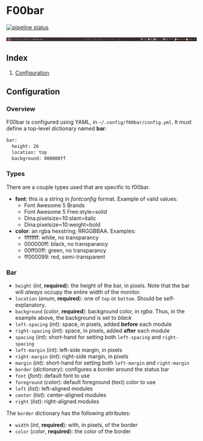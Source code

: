 # F00bar

[![pipeline status](https://gitlab.com/dnkl/f00bar/badges/master/pipeline.svg)](https://gitlab.com/dnkl/f00bar/commits/master)

![screenshot](screenshot.png "Example configuration")


## Index

1. [Configuration](#configuration)


## Configuration

### Overview

F00bar is configured using YAML, in `~/.config/f00bar/config.yml`. It
must define a top-level dictionary named **bar**:

    bar:
      height: 26
      location: top
      background: 000000ff



### Types

There are a couple types used that are specific to f00bar.

- **font**: this is a string in _fontconfig_ format. Example of valid values:
  + Font Awesome 5 Brands
  + Font Awesome 5 Free:style=solid
  + Dina:pixelsize=10:slant=italic
  + Dina:pixelsize=10:weight=bold
- **color**: an rgba hexstring; RRGGBBAA. Examples:
  + ffffffff: white, no transparancy
  + 000000ff: black, no transparancy
  + 00ff00ff: green, no transparancy
  + ff000099: red, semi-transparent


### Bar

- `height` (_int_, **required**): the height of the bar, in
  pixels. Note that the bar will _always_ occupy the entire width of
  the monitor.
- `location` (_enum_, **required**): one of `top` or `bottom`. Should
  be self-explanatory.
- `background` (_color_, **required**): background color, in
  _rgba_. Thus, in the example above, the background is set to _black_
- `left-spacing` (_int_): space, in pixels, added **before** each module
- `right-spacing` (_int_): space, in pixels, added **after** each module
- `spacing` (_int_): short-hand for setting both `left-spacing` and
  `right-spacing`
- `left-margin` (_int_): left-side margin, in pixels
- `right-margin` (_int_): right-side margin, in pixels
- `margin` (_int_): short-hand for setting both `left-margin` and
  `right-margin`
- `border` (_dictionary_): configures a border around the status bar
- `font` (_font_): default font to use
- `foreground` (_color_): default foreground (text) color to use
- `left` (_list_): left-aligned modules
- `center` (_list_): center-aligned modules
- `right` (_list_): right-aligned modules

The `border` dictionary has the following attributes:

- `width` (_int_, **required**): with, in pixels, of the border
- `color` (_color_, **required**): the color of the border
